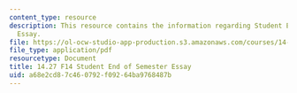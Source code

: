 ```yaml
---
content_type: resource
description: This resource contains the information regarding Student End of Semester
  Essay.
file: https://ol-ocw-studio-app-production.s3.amazonaws.com/courses/14-27-economics-and-e-commerce-fall-2014/a68e2cd87c460792f09264ba9768487b_MIT14_27F14_online_food.pdf
file_type: application/pdf
resourcetype: Document
title: 14.27 F14 Student End of Semester Essay
uid: a68e2cd8-7c46-0792-f092-64ba9768487b
---
```

